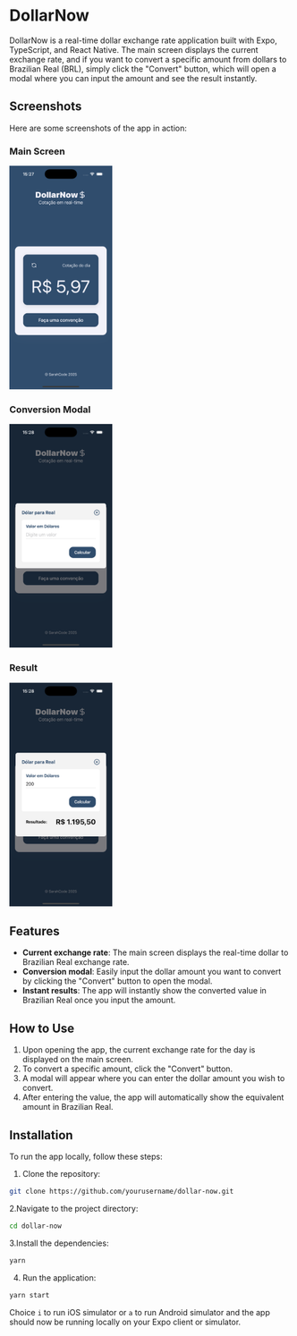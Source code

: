 # DollarNow

DollarNow is a real-time dollar exchange rate application built with Expo, TypeScript, and React Native. The main screen displays the current exchange rate, and if you want to convert a specific amount from dollars to Brazilian Real (BRL), simply click the "Convert" button, which will open a modal where you can input the amount and see the result instantly.

## Screenshots

Here are some screenshots of the app in action:

### Main Screen

<img src="screenshots/screen-1.png" alt="Main screen" height="400">

### Conversion Modal

<img src="screenshots/screen-2.png" alt="Conversion screen" height="400">

### Result

<img src="screenshots/screen-3.png" alt="Result screen" height="400">

## Features

- **Current exchange rate**: The main screen displays the real-time dollar to Brazilian Real exchange rate.
- **Conversion modal**: Easily input the dollar amount you want to convert by clicking the "Convert" button to open the modal.
- **Instant results**: The app will instantly show the converted value in Brazilian Real once you input the amount.

## How to Use

1. Upon opening the app, the current exchange rate for the day is displayed on the main screen.
2. To convert a specific amount, click the "Convert" button.
3. A modal will appear where you can enter the dollar amount you wish to convert.
4. After entering the value, the app will automatically show the equivalent amount in Brazilian Real.

## Installation

To run the app locally, follow these steps:

1. Clone the repository:

```bash
git clone https://github.com/yourusername/dollar-now.git
```

2.Navigate to the project directory:

```bash
cd dollar-now
```

3.Install the dependencies:

```bash
yarn
```

4. Run the application:

```bash
yarn start
```

Choice `i` to run iOS simulator or `a` to run Android simulator and the app should now be running locally on your Expo client or simulator.
